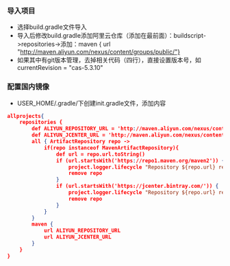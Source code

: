 ### 导入项目
- 选择build.gradle文件导入
- 导入后修改build.gradle添加阿里云仓库（添加在最前面）：buildscript->repositories->添加：maven { url "http://maven.aliyun.com/nexus/content/groups/public/"}
- 如果其中有git版本管理，去掉相关代码（四行），直接设置版本号，如currentRevision = "cas-5.3.10"
### 配置国内镜像
- USER_HOME/.gradle/下创建init.gradle文件，添加内容
~~~ json
allprojects{
    repositories {
        def ALIYUN_REPOSITORY_URL = 'http://maven.aliyun.com/nexus/content/groups/public'
        def ALIYUN_JCENTER_URL = 'http://maven.aliyun.com/nexus/content/repositories/jcenter'
        all { ArtifactRepository repo ->
            if(repo instanceof MavenArtifactRepository){
                def url = repo.url.toString()
                if (url.startsWith('https://repo1.maven.org/maven2')) {
                    project.logger.lifecycle "Repository ${repo.url} replaced by $ALIYUN_REPOSITORY_URL."
                    remove repo
                }
                if (url.startsWith('https://jcenter.bintray.com/')) {
                    project.logger.lifecycle "Repository ${repo.url} replaced by $ALIYUN_JCENTER_URL."
                    remove repo
                }
            }
        }
        maven {
            url ALIYUN_REPOSITORY_URL
            url ALIYUN_JCENTER_URL
        }
    }
}
~~~